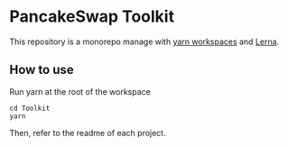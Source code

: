 # PancakeSwap Toolkit

This repository is a monorepo manage with [yarn workspaces](https://classic.yarnpkg.com/en/docs/workspaces/) and [Lerna](https://lerna.js.org/).

## How to use

Run yarn at the root of the workspace

```
cd Toolkit
yarn
```

Then, refer to the readme of each project.
